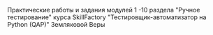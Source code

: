 Практические работы и задания модулей 1 -10 раздела "Ручное тестирование" курса SkillFactory "Тестировщик-автоматизатор на Python (QAP)" Земляковой Веры

